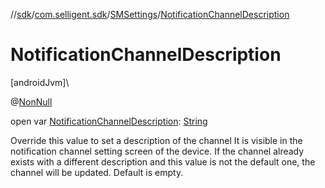 //[sdk](../../../index.md)/[com.selligent.sdk](../index.md)/[SMSettings](index.md)/[NotificationChannelDescription](-notification-channel-description.md)

# NotificationChannelDescription

[androidJvm]\

@[NonNull](https://developer.android.com/reference/kotlin/androidx/annotation/NonNull.html)

open var [NotificationChannelDescription](-notification-channel-description.md): [String](https://developer.android.com/reference/kotlin/java/lang/String.html)

Override this value to set a description of the channel It is visible in the notification channel setting screen of the device. If the channel already exists with a different description and this value is not the default one, the channel will be updated. Default is empty.
